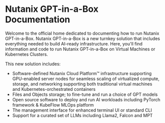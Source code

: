 # Nutanix GPT-in-a-Box Documentation

Welcome to the official home dedicated to documenting how to run Nutanix GPT-in-a-Box. Nutanix GPT-in-a-Box is a new turnkey solution that includes everything needed to build AI-ready infrastructure. Here, you'll find information and code to run Nutanix GPT-in-a-Box on Virtual Machines or Kubernetes Clusters.

This new solution includes:

- Software-defined Nutanix Cloud Platform™ infrastructure supporting GPU-enabled server nodes for seamless scaling of virtualized compute, storage, and networking supporting both traditional virtual machines and Kubernetes-orchestrated containers
- Files and Objects storage; to fine-tune and run a choice of GPT models
- Open source software to deploy and run AI workloads including PyTorch framework & KubeFlow MLOps platform
- The management interface for enhanced terminal UI or standard CLI
- Support for a curated set of LLMs including Llama2, Falcon and MPT
